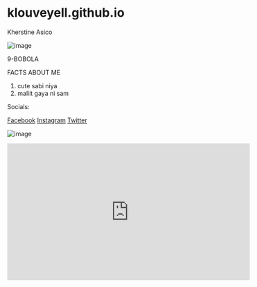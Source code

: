 # klouveyell.github.io
Kherstine Asico 

![image](https://user-images.githubusercontent.com/122424022/212576023-63c80f30-a4aa-455b-a18b-32588964e342.png)



9-BOBOLA

FACTS ABOUT ME

  1. cute sabi niya
  2. maliit gaya ni sam

Socials:

[Facebook](https://www.facebook.com/kherstineee)
[Instagram](https://www.instagram.com/krstndmnq_)
[Twitter](https://twitter.com/klouveyell)


![image](https://user-images.githubusercontent.com/122424022/212575075-163476ad-0b40-45b4-8694-44d1729150c7.png)

<iframe width="560" height="315" src="https://www.youtube.com/embed/rj9sZsKE7-g" title="YouTube video player" frameborder="0" allow="accelerometer; autoplay; clipboard-write; encrypted-media; gyroscope; picture-in-picture; web-share" allowfullscreen></iframe>







